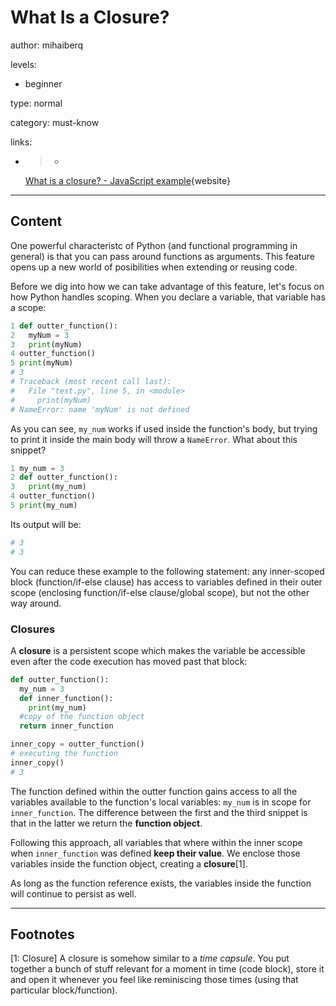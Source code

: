 # What Is a Closure?
author: mihaiberq

levels:

  - beginner

type: normal

category: must-know

links:

  - >-
      [What is a closure? - JavaScript example](https://stackoverflow.com/questions/36636/what-is-a-closure){website}

---
## Content

One powerful characteristc of Python (and functional programming in general) is that you can pass around functions as arguments. This feature opens up a new world of posibilities when extending or reusing code.

Before we dig into how we can take advantage of this feature, let's focus on how Python handles scoping. When you declare a variable, that variable has a scope:
```python
1 def outter_function():
2   myNum = 3
3   print(myNum)
4 outter_function()
5 print(myNum)
# 3
# Traceback (most recent call last):
#   File "test.py", line 5, in <module>
#     print(myNum)
# NameError: name 'myNum' is not defined

```
As you can see, `my_num` works if used inside the function's body, but trying to print it inside the main body will throw a `NameError`. What about this snippet?
```python
1 my_num = 3
2 def outter_function():
3   print(my_num)
4 outter_function()
5 print(my_num)
```
Its output will be:
```python
# 3
# 3
```
You can reduce these example to the following statement: any inner-scoped block (function/if-else clause) has access to variables defined in their outer scope (enclosing function/if-else clause/global scope), but not the other way around.

### Closures

A **closure** is a persistent scope which makes the variable be accessible even after the code execution has moved past that block:
```python
def outter_function():
  my_num = 3
  def inner_function():
    print(my_num)
  #copy of the function object
  return inner_function

inner_copy = outter_function()
# executing the function
inner_copy()
# 3
```
The function defined within the outter function gains access to all the variables available to the function's local variables: `my_num` is in scope for `inner_function`. The difference between the first and the third snippet is that in the latter we return the **function object**.

Following this approach, all variables that where within the inner scope when `inner_function` was defined **keep their value**. We enclose those variables inside the function object, creating a **closure**[1].

As long as the function reference exists, the variables inside the function will continue to persist as well.

---
## Footnotes

[1: Closure]
A closure is somehow similar to a *time capsule*. You put together a bunch of stuff relevant for a moment in time (code block), store it and open it whenever you feel like reminiscing those times (using that particular block/function).
